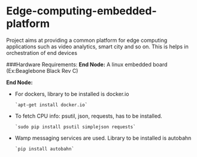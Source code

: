 # Edge-computing-embedded-platform
Project aims at providing a common platform for edge computing applications such as video analytics, smart city and so on. 
This is helps in orchestration of end devices

###Hardware Requirements: 
**End Node:** A linux embedded board (Ex:Beaglebone Black Rev C)


**End Node:**
* For dockers, library to be installed is docker.io

      `apt-get install docker.io`
  
* To fetch CPU info: psutil, json, requests, has to be installed.
  
      `sudo pip install psutil simplejson requests`
      
* Wamp messaging services are used. Library to be installed is autobahn

      `pip install autobahn`
